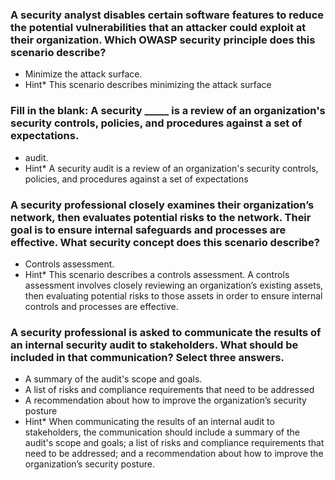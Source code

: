 ### A security analyst disables certain software features to reduce the potential vulnerabilities that an attacker could exploit at their organization. Which OWASP security principle does this scenario describe?

-  Minimize the attack surface.
- Hint* This scenario describes minimizing the attack surface

### Fill in the blank: A security _____ is a review of an organization's security controls, policies, and procedures against a set of expectations.

-  audit.
- Hint* A security audit is a review of an organization's security controls, policies, and procedures against a set of expectations

### A security professional closely examines their organization’s network, then evaluates potential risks to the network. Their goal is to ensure internal safeguards and processes are effective. What security concept does this scenario describe?

- Controls assessment.
- Hint* This scenario describes a controls assessment. A controls assessment involves closely reviewing an organization’s existing assets, then evaluating potential risks to those assets in order to ensure internal controls and processes are effective.

### A security professional is asked to communicate the results of an internal security audit to stakeholders. What should be included in that communication? Select three answers.

-  A summary of the audit's scope and goals.
-  A list of risks and compliance requirements that need to be addressed
-  A recommendation about how to improve the organization’s security posture
- Hint* When communicating the results of an internal audit to stakeholders, the communication should include a summary of the audit's scope and goals; a list of risks and compliance requirements that need to be addressed; and a recommendation about how to improve the organization’s security posture.

